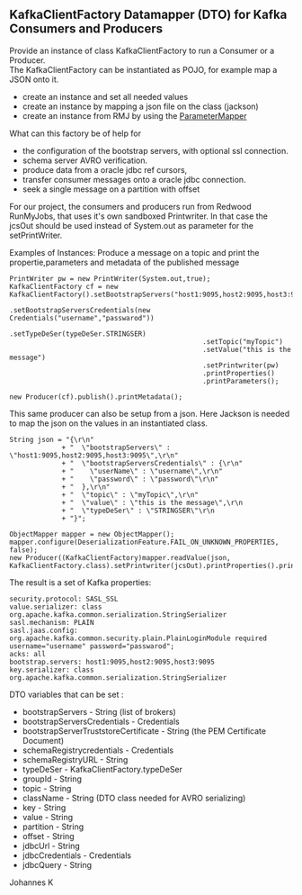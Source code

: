 ## KafkaClientFactory Datamapper (DTO) for Kafka Consumers and Producers

Provide an instance of class KafkaClientFactory to run a Consumer or a Producer.<br>
The KafkaClientFactory can be instantiated as POJO, for example map a JSON onto it.
- create an instance and set all needed values
- create an instance by mapping a json file on the class (jackson)
- create an instance from RMJ by using the [ParameterMapper](https://github.com/JohannesKalma/RunMyJobsKafkaClientFactoryParameterMapper)

What can this factory be of help for
- the configuration of the bootstrap servers, with optional ssl connection.
- schema server AVRO verification.
- produce data from a oracle jdbc ref cursors,
- transfer consumer messages onto a oracle jdbc connection.
- seek a single message on a partition with offset

For our project, the consumers and producers run from Redwood RunMyJobs, that uses it's own sandboxed Printwriter. In that case the jcsOut should be used instead of System.out as parameter for the setPrintWriter.

Examples of Instances:
Produce a message on a topic and print the propertie,parameters and metadata of the published message
```
PrintWriter pw = new PrintWriter(System.out,true);
KafkaClientFactory cf = new KafkaClientFactory().setBootstrapServers("host1:9095,host2:9095,host3:9095")
                                                .setBootstrapServersCredentials(new Credentials("username","passwarod"))
                                                .setTypeDeSer(typeDeSer.STRINGSER)
                                                .setTopic("myTopic")
                                                .setValue("this is the message")
                                                .setPrintwriter(pw)
                                                .printProperties()
                                                .printParameters();

new Producer(cf).publish().printMetadata();
```
This same producer can also be setup from a json. Here Jackson is needed to map the json on the values in an instantiated class.
```
String json = "{\r\n"
             + "  \"bootstrapServers\" : \"host1:9095,host2:9095,host3:9095\",\r\n"
             + "  \"bootstrapServersCredentials\" : {\r\n"
             + "    \"userName\" : \"username\",\r\n"
             + "    \"password\" : \"password\"\r\n"
             + "  },\r\n"
             + "  \"topic\" : \"myTopic\",\r\n"
             + "  \"value\" : \"this is the message\",\r\n
             + "  \"typeDeSer\" : \"STRINGSER\"\r\n
             + "}";

ObjectMapper mapper = new ObjectMapper();
mapper.configure(DeserializationFeature.FAIL_ON_UNKNOWN_PROPERTIES, false);		
new Producer((KafkaClientFactory)mapper.readValue(json, KafkaClientFactory.class).setPrintwriter(jcsOut).printProperties().printParameters()).publish().printMetadata();
```

The result is a set of Kafka properties:
```
security.protocol: SASL_SSL
value.serializer: class org.apache.kafka.common.serialization.StringSerializer
sasl.mechanism: PLAIN
sasl.jaas.config: org.apache.kafka.common.security.plain.PlainLoginModule required username="username" password="passwarod";
acks: all
bootstrap.servers: host1:9095,host2:9095,host3:9095
key.serializer: class org.apache.kafka.common.serialization.StringSerializer
```

DTO variables that can be set :
- bootstrapServers - String (list of brokers)
- bootstrapServersCredentials - Credentials
- bootstrapServerTruststoreCertificate - String (the PEM Certificate Document)
- schemaRegistrycredentials - Credentials
- schemaRegistryURL - String
- typeDeSer - KafkaClientFactory.typeDeSer
- groupId - String
- topic - String
- className - String (DTO class needed for AVRO serializing)
- key - String
- value - String
- partition - String
- offset - String
- jdbcUrl - String
- jdbcCredentials - Credentials
- jdbcQuery - String

Johannes K
